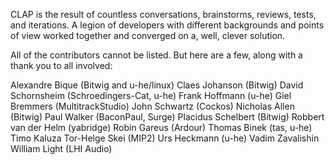 CLAP is the result of countless conversations, brainstorms, reviews, tests,
and iterations. A legion of developers with different backgrounds and points
of view worked together and converged on a, well, clever solution.

All of the contributors cannot be listed. But here are a few, along with a
thank you to all involved:

Alexandre Bique (Bitwig and u-he/linux)
Claes Johanson (Bitwig)
David Schornsheim (Schroedingers-Cat, u-he)
Frank Hoffmann (u-he)
Giel Bremmers (MultitrackStudio)
John Schwartz (Cockos)
Nicholas Allen (Bitwig)
Paul Walker (BaconPaul, Surge)
Placidus Schelbert (Bitwig)
Robbert van der Helm (yabridge)
Robin Gareus (Ardour)
Thomas Binek (tas, u-he)
Timo Kaluza
Tor-Helge Skei (MIP2)
Urs Heckmann (u-he)
Vadim Zavalishin
William Light (LHI Audio)

